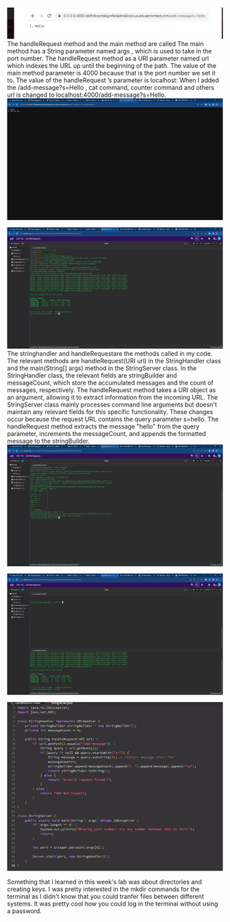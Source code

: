 ![Image](HelloLabReport.png)
The handleRequest method and the main method are called
The main method has a String parameter named args , which is used to take in the port
number. The handleRequest method as a URI parameter named url which indexes the URL
up until the beginning of the path.
The value of the main method parameter is 4000 because that is the port number we set it
to. The value of the handleRequest ʼs parameter is localhost:
When I added the /add-message?s=Hello , cat command, counter command and others url is changed to
localhost:4000/add-message?s=Hello.
![Image](Screenshot1.png)

![Image](Screenshot2.png)
The stringhandler and handleRequestare the methods called in my code. 
The relevant methods are handleRequest(URI url) in the StringHandler class and the main(String[] args) method in the StringServer class.
In the StringHandler class, the relevant fields are stringBuilder and messageCount, which store the accumulated messages and the count of messages, respectively. The handleRequest method takes a URI object as an argument, allowing it to extract information from the incoming URL. The StringServer class mainly processes command line arguments but doesn't maintain any relevant fields for this specific functionality.
These changes occur because the request URL contains the query parameter s=hello. The handleRequest method extracts the message "hello" from the query parameter, increments the messageCount, and appends the formatted message to the stringBuilder.
![Image](Screenshot3.png)

![Image](Screenshot4.png)

![Image](Screenshot5.png)

Something that I learned in this week's lab was about directories and creating keys. I was pretty interested in the mkdir commands for the terminal as I didn't know that you could tranfer files between different systems. It was pretty cool how you could log in the terminal without using a password. 
